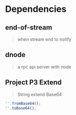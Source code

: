 # Dependencies

## end-of-stream

> when stream end to notify

## dnode

> a rpc api server with node

## Project P3 Extend

> String extend Base64

```javascript
''.fromBase64();
''.toBase64();
```
